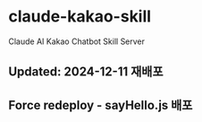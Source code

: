 # claude-kakao-skill
Claude AI Kakao Chatbot Skill Server
## Updated: 2024-12-11 재배포
## Force redeploy - sayHello.js 배포
